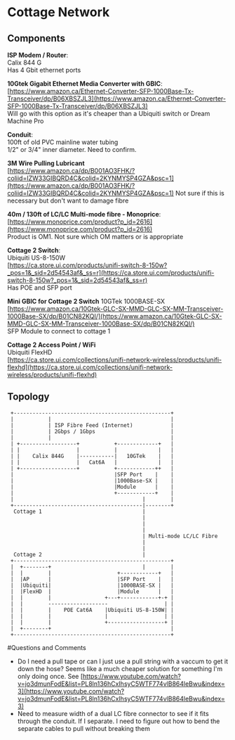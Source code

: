# Cottage Network
## Components
**ISP Modem / Router**:  
Calix 844 G  
Has 4 Gbit ethernet ports

**10Gtek Gigabit Ethernet Media Converter with GBIC**:  
[https://www.amazon.ca/Ethernet-Converter-SFP-1000Base-Tx-Transceiver/dp/B06XBSZJL3](https://www.amazon.ca/Ethernet-Converter-SFP-1000Base-Tx-Transceiver/dp/B06XBSZJL3)  
Will go with this option as it's cheaper than a Ubiquiti switch or Dream Machine Pro

**Conduit**:  
100ft of old PVC mainline water tubing  
1/2" or 3/4" inner diameter. Need to confirm.

**3M Wire Pulling Lubricant**  
[https://www.amazon.ca/dp/B001AO3FHK/?coliid=IZW33GIBQRD4C&colid=2KYNMYSP4GZA&psc=1](https://www.amazon.ca/dp/B001AO3FHK/?coliid=IZW33GIBQRD4C&colid=2KYNMYSP4GZA&psc=1)
Not sure if this is necessary but don't want to damage fibre

**40m / 130ft of LC/LC Multi-mode fibre - Monoprice**:  
[https://www.monoprice.com/product?p_id=2616](https://www.monoprice.com/product?p_id=2616)  
Product is OM1. Not sure which OM matters or is appropriate

**Cottage 2 Switch**:  
Ubiquiti US-8-150W  
[https://ca.store.ui.com/products/unifi-switch-8-150w?_pos=1&_sid=2d54543af&_ss=r](https://ca.store.ui.com/products/unifi-switch-8-150w?_pos=1&_sid=2d54543af&_ss=r)  
Has POE and SFP port

**Mini GBIC for Cottage 2 Switch**
10GTek 1000BASE-SX  
[https://www.amazon.ca/10Gtek-GLC-SX-MMD-GLC-SX-MM-Transceiver-1000Base-SX/dp/B01CN82KQI/](https://www.amazon.ca/10Gtek-GLC-SX-MMD-GLC-SX-MM-Transceiver-1000Base-SX/dp/B01CN82KQI/)  
SFP Module to connect to cottage 1


**Cottage 2 Access Point / WiFi**  
Ubiquiti FlexHD  
[https://ca.store.ui.com/collections/unifi-network-wireless/products/unifi-flexhd](https://ca.store.ui.com/collections/unifi-network-wireless/products/unifi-flexhd)

## Topology
```
 +--------------------------------------------------+                                          
 |           |                                      |                                          
 |           | ISP Fibre Feed (Internet)            |                                          
 |           | 2Gbps / 1Gbps                        |                                          
 |           |                                      |                                          
 | +------------------+           +-------------+   |                                          
 | |                  |           |             |   |                                          
 | |    Calix 844G    |-----------|   10GTek    |   |                                          
 | |                  |   Cat6A   |             |   |                                          
 | +------------------+           +------------++   |                                          
 |                                |SFP Port    |    |                                          
 |                                |1000Base-SX |    |                                          
 |                                |Module      |    |                                          
 |                                +------------+    |                                          
 |                                         |        |                                          
 +-----------------------------------------|--------+                                          
  Cottage 1                                |                                                   
                                           |                                                   
                                           |                                                   
                                           |                                                   
                                           | Multi-mode LC/LC Fibre                            
                                           |                                                   
                                           |                                                   
  Cottage 2                                |                                                   
 +--------------------------------------------------+                                          
 |  +--------+                             |        |                                          
 |  |        |                     +------------+   |                                          
 |  |AP      |                     |SFP Port    |   |                                          
 |  |Ubiquiti|                     |1000BASE-SX |   |                                          
 |  |FlexHD  |                     |Module      |   |                                          
 |  |        |                 +---+------------+-+ |                                          
 |  |        -------------------                  | |                                          
 |  |        |    POE Cat6A    |Ubiquiti US-8-150W| |                                          
 |  |        |                 |                  | |                                          
 |  |        |                 +------------------+ |                                          
 |  +--------+                                      |                                          
 +--------------------------------------------------+ 
```
#Questions and Comments

* Do I need a pull tape or can I just use a pull string with a vaccum to get it down the hose? Seems like a much cheaper solution for something I'm only doing once. See [https://www.youtube.com/watch?v=jo3dmunFodE&list=PL8ln136hCxIhsyC5WTF774vlB864leBwu&index=3](https://www.youtube.com/watch?v=jo3dmunFodE&list=PL8ln136hCxIhsyC5WTF774vlB864leBwu&index=3)
* Need to measure width of a dual LC fibre connector to see if it fits through the conduit. If I separate. I need to figure out how to bend the separate cables to pull without breaking them

